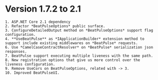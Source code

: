 # Version 1.7.2 to 2.1

    1. ASP.NET Core 2.1 dependency
    2. Refactor *BeatPulseOptions* public surface.
    3. ConfigureDetailedOutput method on *BeatPulseOptions* support flag configuration.
    4. **UseBeatPulse** as *IApplicationBuilder* extension method to support include existing middlewares on *BeatPulse* requests.
    6. Use *CamelCaseContractResolver* on *BeatPulse* serialization json responses.
    7. BeatPulse support executing multiple liveness with the same path.
    8. New registration options that give us more control over the liveness configuration.
    9. Remove UseCors on BeatPulseOptions, related with -> 3.
    10. Improved BeatPulseUI.